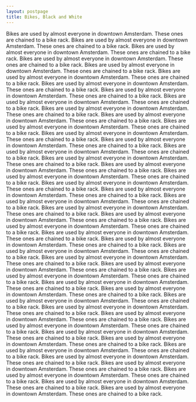 ```yaml
---
layout: postpage
title: Bikes, Black and White
---
```

Bikes are used by almost everyone in downtown Amsterdam. These ones are chained to a bike rack.
Bikes are used by almost everyone in downtown Amsterdam. These ones are chained to a bike rack.
Bikes are used by almost everyone in downtown Amsterdam. These ones are chained to a bike rack.
Bikes are used by almost everyone in downtown Amsterdam. These ones are chained to a bike rack.
Bikes are used by almost everyone in downtown Amsterdam. These ones are chained to a bike rack.
Bikes are used by almost everyone in downtown Amsterdam. These ones are chained to a bike rack.
Bikes are used by almost everyone in downtown Amsterdam. These ones are chained to a bike rack.
Bikes are used by almost everyone in downtown Amsterdam. These ones are chained to a bike rack.
Bikes are used by almost everyone in downtown Amsterdam. These ones are chained to a bike rack.
Bikes are used by almost everyone in downtown Amsterdam. These ones are chained to a bike rack.
Bikes are used by almost everyone in downtown Amsterdam. These ones are chained to a bike rack.
Bikes are used by almost everyone in downtown Amsterdam. These ones are chained to a bike rack.
Bikes are used by almost everyone in downtown Amsterdam. These ones are chained to a bike rack.
Bikes are used by almost everyone in downtown Amsterdam. These ones are chained to a bike rack.
Bikes are used by almost everyone in downtown Amsterdam. These ones are chained to a bike rack.
Bikes are used by almost everyone in downtown Amsterdam. These ones are chained to a bike rack.
Bikes are used by almost everyone in downtown Amsterdam. These ones are chained to a bike rack.
Bikes are used by almost everyone in downtown Amsterdam. These ones are chained to a bike rack.
Bikes are used by almost everyone in downtown Amsterdam. These ones are chained to a bike rack.
Bikes are used by almost everyone in downtown Amsterdam. These ones are chained to a bike rack.
Bikes are used by almost everyone in downtown Amsterdam. These ones are chained to a bike rack.
Bikes are used by almost everyone in downtown Amsterdam. These ones are chained to a bike rack.
Bikes are used by almost everyone in downtown Amsterdam. These ones are chained to a bike rack.
Bikes are used by almost everyone in downtown Amsterdam. These ones are chained to a bike rack.
Bikes are used by almost everyone in downtown Amsterdam. These ones are chained to a bike rack.
Bikes are used by almost everyone in downtown Amsterdam. These ones are chained to a bike rack.
Bikes are used by almost everyone in downtown Amsterdam. These ones are chained to a bike rack.
Bikes are used by almost everyone in downtown Amsterdam. These ones are chained to a bike rack.
Bikes are used by almost everyone in downtown Amsterdam. These ones are chained to a bike rack.
Bikes are used by almost everyone in downtown Amsterdam. These ones are chained to a bike rack.
Bikes are used by almost everyone in downtown Amsterdam. These ones are chained to a bike rack.
Bikes are used by almost everyone in downtown Amsterdam. These ones are chained to a bike rack.
Bikes are used by almost everyone in downtown Amsterdam. These ones are chained to a bike rack.
Bikes are used by almost everyone in downtown Amsterdam. These ones are chained to a bike rack.
Bikes are used by almost everyone in downtown Amsterdam. These ones are chained to a bike rack.
Bikes are used by almost everyone in downtown Amsterdam. These ones are chained to a bike rack.
Bikes are used by almost everyone in downtown Amsterdam. These ones are chained to a bike rack.
Bikes are used by almost everyone in downtown Amsterdam. These ones are chained to a bike rack.
Bikes are used by almost everyone in downtown Amsterdam. These ones are chained to a bike rack.
Bikes are used by almost everyone in downtown Amsterdam. These ones are chained to a bike rack.
Bikes are used by almost everyone in downtown Amsterdam. These ones are chained to a bike rack.
Bikes are used by almost everyone in downtown Amsterdam. These ones are chained to a bike rack.
Bikes are used by almost everyone in downtown Amsterdam. These ones are chained to a bike rack.
Bikes are used by almost everyone in downtown Amsterdam. These ones are chained to a bike rack.
